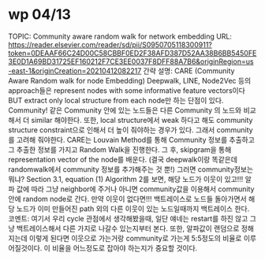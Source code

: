 # wp 04/13

TOPIC: Community aware random walk for network embedding
URL: https://reader.elsevier.com/reader/sd/pii/S0950705118300911?token=0DEAAF66C24D00C58CBBF0ED2F38AFD387D52AA38B6BB5450FE3E0D1A69BD31725EF160212F7CE3EE0037F8DFF88A7B6&originRegion=us-east-1&originCreation=20210412082217
간략 설명: CARE (Community Aware Random walk for node Embedding)
Deepwalk, LINE, Node2Vec 등의 approach들은 represent nodes with some informative feature vectors이다
BUT extract only local structure from each node만 하는 단점이 있다.
Community! 같은 Community 안에 있는 노드들은 다른 Community 의 노드와 비교해서 더 similar 해야한다. 또한, local structure에서 weak 하다고 해도 community structure constraint으로 인해서 더 높이 줘야하는 경우가 있다. 그래서 community를 고려해 줘야한다.
CARE는 Louvain Method를 통해 Community 정보를 추출하고 그 추출한 정보를 가지고 Random Walk을 진행한다. 그 후, skipgram을 통해 representation vector of the node를 배운다.
(결국 deepwalk이랑 똑같은데 randomwalk에서 community 정보를 추가해주는 것 뿐!)
그러면 community정보는 뭐냐? Section 3.1, equation (1)
Algorithm 2를 보면, 해당 노드가 이웃이 있고!!! 알파 값에 따라 그냥 neighbor에 주거나 아니면 community값을 이용해서 community안에 random node로 간다. 만약 이웃이 없다면!!! 백트레이스로 노드들 돌아가면서 해당 노드가 이미 만들어진 path 외의 다른 이웃이 있는 노드일때까지 백트레이스 한다.
코멘트: 여기서 우리 cycle 관점에서 생각해봤을때, 일단 얘네는 restart를 하진 않고 그냥 백트레이스해서 다른 가지로 나갈수 있는지부터 본다. 또한, 알파값이 랜덤으로 정해지는데 이렇게 된다면 이웃으로 가는거랑 community로 가는게 5:5정도의 비율로 이루어질것이다. 이 비율을 어느정도로 잡아야 하는지가 중요할 것이다.